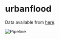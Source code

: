 # urbanflood

Data available from [here](https://drive.google.com/drive/folders/1PEWk1EoTjsuYFtD8fYGjk1sXEMu_gAaL?usp=sharing).

![Pipeline](https://user-images.githubusercontent.com/41169293/153858873-8fccc5ed-bec7-48dd-89a0-63ff2ae00338.png)

